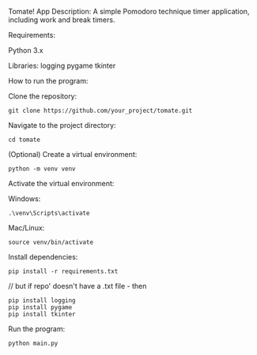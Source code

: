 Tomate! App
Description: A simple Pomodoro technique timer application, including work and break timers.

Requirements:

Python 3.x

Libraries:
    logging
    pygame
    tkinter
    
How to run the program:

Clone the repository:

    git clone https://github.com/your_project/tomate.git

Navigate to the project directory:

    cd tomate

(Optional) Create a virtual environment:

    python -m venv venv

Activate the virtual environment:

Windows:

    .\venv\Scripts\activate

Mac/Linux:

    source venv/bin/activate

Install dependencies:

    pip install -r requirements.txt

// but if repo' doesn't have a .txt file - then

    pip install logging
    pip install pygame
    pip install tkinter

Run the program:

    python main.py
